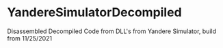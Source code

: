 # YandereSimulatorDecompiled
Disassembled Decompiled Code from DLL's from Yandere Simulator, build from 11/25/2021
